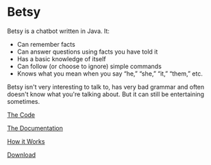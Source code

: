 # Betsy

Betsy is a chatbot written in Java. It:
- Can remember facts
- Can answer questions using facts you have told it
- Has a basic knowledge of itself
- Can follow (or choose to ignore) simple commands
- Knows what you mean when you say “he,” “she,” “it,” “them,” etc.

Betsy isn't very interesting to talk to, has very bad grammar and often doesn't know what you're talking about.
But it can still be entertaining sometimes.

[The Code](https://github.com/vanjac/Betsy/tree/master/src/betsy)

[The Documentation](http://rawgit.com/vanjac/Betsy/master/doc/index.html)

[How it Works](https://prezi.com/qwxte8zbwk0j/how-betsy-works/)

[Download](https://github.com/vanjac/vanjac.github.io/blob/master/files/BetsyApp.jar?raw=true)
